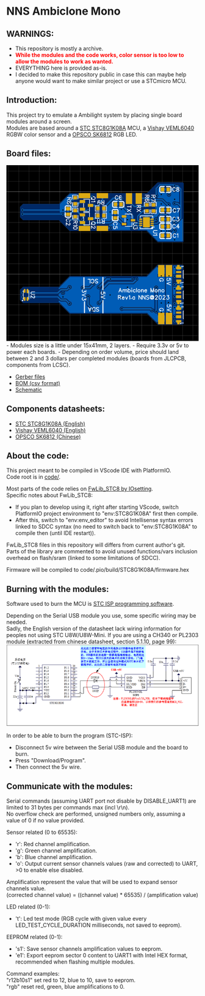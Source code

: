 # NNS Ambiclone Mono

## WARNINGS:  
- This repository is mostly a archive.
- <span style="color:red;font-weight:bold;">While the modules and the code works, color sensor is too low to allow the modules to work as wanted.</span>
- EVERYTHING here is provided as-is.
- I decided to make this repository public in case this can maybe help anyone would want to make similar project or use a STCmicro MCU.
  
  
## Introduction:  
This project try to emulate a Ambilight system by placing single board modules around a screen.  
Modules are based around a [STC STC8G1K08A](https://www.stcmicro.com/stc/stc8g1k08.html) MCU, a [Vishay VEML6040](https://www.vishay.com/product/84276/) RGBW color sensor and a [OPSCO SK6812](https://www.opscoled.com/en/product/details.html?id=7) RGB LED.  
  
  
## Board files:
<img src="board/preview_rev1-a.png" title="preview"/>  
- Modules size is a little under 15x41mm, 2 layers.
- Require 3.3v or 5v to power each boards.
- Depending on order volume, price should land between 2 and 3 dollars per completed modules (boards from JLCPCB, components from LCSC).  
  
- [Gerber files](board/gerber_rev1-a.zip)
- [BOM (csv format)](board/bom_rev1-a.csv)
- [Schematic](board/schematic_rev1-a.pdf)
  
  
## Components datasheets:
- [STC STC8G1K08A (English)](datasheets/STC8G-EN.pdf)
- [Vishay VEML6040 (English)](datasheets/Vishay-VEML6040_EN.pdf)
- [OPSCO SK6812 (Chinese)](datasheets/OPSCO-SK6812SIDE-A-RVS_CN.pdf)
  
  
## About the code:
This project meant to be compiled in VScode IDE with PlatformIO.  
Code root is in [code/](code/).  
  
Most parts of the code relies on [FwLib_STC8 by IOsetting](https://github.com/IOsetting/FwLib_STC8).  
Specific notes about FwLib_STC8:  
- If you plan to develop using it, right after starting VScode, switch PlatformIO project environment to "env:STC8G1K08A" first then compile.
- After this, switch to "env:env_editor" to avoid Intellisense syntax errors linked to SDCC syntax (no need to switch back to "env:STC8G1K08A" to compile then (until IDE restart)).
  
FwLib_STC8 files in this repository will differs from current author's git.  
Parts of the library are commented to avoid unused functions/vars inclusion overhead on flash/sram (linked to some limitations of SDCC).  
  
Firmware will be compiled to code/.pio/build/STC8G1K08A/firmware.hex  
  
  
## Burning with the modules:
Software used to burn the MCU is [STC ISP programming software](https://www.stcmicro.com/rjxz.html).  
  
Depending on the Serial USB module you use, some specific wiring may be needed.  
Sadly, the English version of the datasheet lack wiring information for peoples not using STC U8W/U8W-Mini.
If you are using a CH340 or PL2303 module (extracted from chinese datasheet, section 5.1.10, page 99):  
<img src="code/ch340-wiring.png" title="CH340 PL2303 wiring"/>  
  
In order to be able to burn the program (STC-ISP):
- Disconnect 5v wire between the Serial USB module and the board to burn.
- Press "Download/Program".
- Then connect the 5v wire.
  
  
## Communicate with the modules:
Serial commands (assuming UART port not disable by DISABLE_UART1) are limited to 31 bytes per commands max (incl \r\n).  
No overflow check are performed, unsigned numbers only, assuming a value of 0 if no value provided.  

Sensor related (0 to 65535):
- 'r': Red channel amplification.
- 'g': Green channel amplification.
- 'b': Blue channel amplification.
- 'o': Output current sensor channels values (raw and corrected) to UART, >0 to enable else disabled.
  
Amplification represent the value that will be used to expand sensor channels value.  
(corrected channel value) = ((channel value) * 65535) / (amplification value)
  
  
LED related (0-1):
- 't': Led test mode (RGB cycle with given value every LED_TEST_CYCLE_DURATION milliseconds, not saved to eeprom).
  
  
EEPROM related (0-1):
- 's1': Save sensor channels amplification values to eeprom.
- 'e1': Export eeprom sector 0 content to UART1 with Intel HEX format, recommended when flashing multiple modules.
  
  
Command examples:  
"r12b10s1" set red to 12, blue to 10, save to eeprom.  
"rgb" reset red, green, blue amplifications to 0.  
  
  
